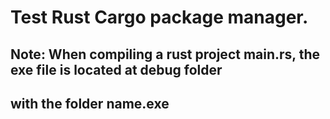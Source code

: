 # Test Rust Cargo package manager.
## Note: When compiling a rust project main.rs, the exe file is located at debug folder
## with the folder name.exe